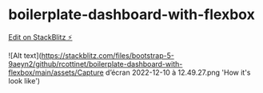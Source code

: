 # boilerplate-dashboard-with-flexbox

[Edit on StackBlitz ⚡️](https://stackblitz.com/edit/bootstrap-5-9aeyn2)

![Alt text](https://stackblitz.com/files/bootstrap-5-9aeyn2/github/rcottinet/boilerplate-dashboard-with-flexbox/main/assets/Capture d’écran 2022-12-10 à 12.49.27.png 'How it's look like')

